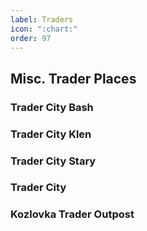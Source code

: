 ```yaml
---
label: Traders
icon: ":chart:"
order: 97
---
```

## Misc. Trader Places
### Trader City Bash
### Trader City Klen
### Trader City Stary
### Trader City 
### Kozlovka Trader Outpost